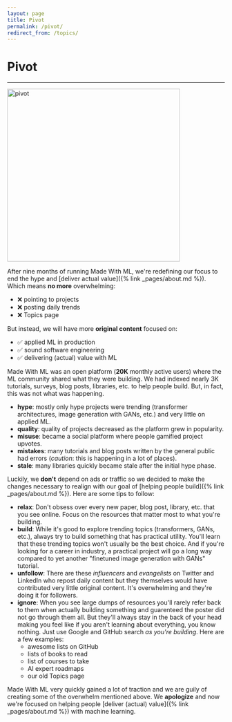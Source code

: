 ```yaml
---
layout: page
title: Pivot
permalink: /pivot/
redirect_from: /topics/
---
```


<h1 class="page-title">Pivot</h1>
<hr class="mt-0">

<img class="mt-2 mb-0" width="400px;" src="https://media1.tenor.com/images/5e4fff30948fe04f18f2a866ce0a2e87/tenor.gif?itemid=16902898" alt="pivot">

<!-- <figure>
  <img src="https://media1.tenor.com/images/5e4fff30948fe04f18f2a866ce0a2e87/tenor.gif?itemid=16902898" alt="pivot">
  <figcaption>This is a caption</figcaption>
</figure> -->

After nine months of running Made With ML, we're redefining our focus to end the hype and [deliver actual value]({% link _pages/about.md %}).
Which means **no more** overwhelming:
- <span class="mr-1">❌</span> pointing to projects
- <span class="mr-1">❌</span> posting daily trends
- <span class="mr-1">❌</span> Topics page

But instead, we will have more **original content** focused on:
- <span class="mr-1">✅</span> applied ML in production
- <span class="mr-1">✅</span> sound software engineering
- <span class="mr-1">✅</span> delivering (actual) value with ML

Made With ML was an open platform (**20K** monthly active users) where the ML community shared what they were building.
We had indexed nearly 3K tutorials, surveys, blog posts, libraries, etc. to help people build.
But, in fact, this was not what was happening.

- **hype**: mostly only hype projects were trending (transformer architectures, image generation with GANs, etc.) and very little on applied ML.
- **quality**: quality of projects decreased as the platform grew in popularity.
- **misuse**: became a social platform where people gamified project upvotes.
- **mistakes**: many tutorials and blog posts written by the general public had errors (*caution*: this is happening in a lot of places).
- **stale**: many libraries quickly became stale after the initial hype phase.

Luckily, we **don't** depend on ads or traffic so we decided to make the changes necessary to realign with our goal of [helping people build]({% link _pages/about.md %}).
Here are some tips to follow:

- **relax**: Don't obsess over every new paper, blog post, library, etc. that you see online. Focus on the resources that matter most to what you're building.
- **build**: While it's good to explore trending topics (transformers, GANs, etc.), always try to build something that has practical utility. You'll learn that these trending topics won't usually be the best choice. And if you're looking for a career in industry, a practical project will go a long way compared to yet another "finetuned image generation with GANs" tutorial.
- **unfollow**: There are these *influencers* and *evangelists* on Twitter and LinkedIn who repost daily content but they themselves would have contributed very little original content. It's overwhelming and they're doing it for followers.
- **ignore**: When you see large dumps of resources you'll rarely refer back to them when actually building something and guarenteed the poster did not go through them all. But they'll always stay in the back of your head making you feel like if you aren't learning about everything, you know nothing. Just use Google and GitHub search *as you're building*. Here are a few examples:
    - awesome lists on GitHub
    - lists of books to read
    - list of courses to take
    - AI expert roadmaps
    - our old Topics page

Made With ML very quickly gained a lot of traction and we are guily of creating some of the overwhelm mentioned above. We **apologize** and now we're focused on helping people [deliver (actual) value]({% link _pages/about.md %}) with machine learning.